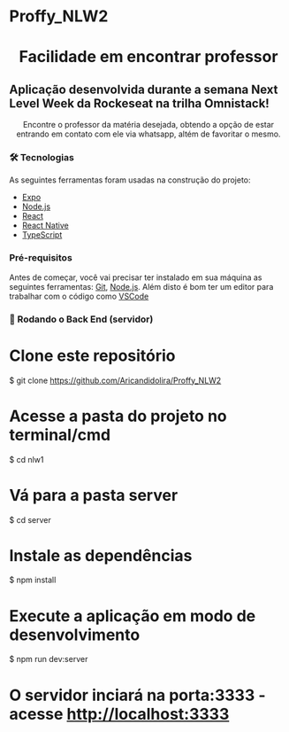# Proffy_NLW2

<h1 align="center">Facilidade em encontrar professor</h1>

## Aplicação desenvolvida durante a semana Next Level Week da Rockeseat na trilha Omnistack!
<p align="center">Encontre o professor da matéria desejada, obtendo a opção de estar entrando em contato com ele via whatsapp, altém de favoritar o mesmo.</p>




### 🛠 Tecnologias

As seguintes ferramentas foram usadas na construção do projeto:

- [Expo](https://expo.io/)
- [Node.js](https://nodejs.org/en/)
- [React](https://pt-br.reactjs.org/)
- [React Native](https://reactnative.dev/)
- [TypeScript](https://www.typescriptlang.org/)



### Pré-requisitos

Antes de começar, você vai precisar ter instalado em sua máquina as seguintes ferramentas:
[Git](https://git-scm.com), [Node.js](https://nodejs.org/en/). 
Além disto é bom ter um editor para trabalhar com o código como [VSCode](https://code.visualstudio.com/)

### 🎲 Rodando o Back End (servidor)

# Clone este repositório
$ git clone <https://github.com/Aricandidolira/Proffy_NLW2>

# Acesse a pasta do projeto no terminal/cmd
$ cd nlw1

# Vá para a pasta server
$ cd server

# Instale as dependências
$ npm install

# Execute a aplicação em modo de desenvolvimento
$ npm run dev:server

# O servidor inciará na porta:3333 - acesse <http://localhost:3333>

